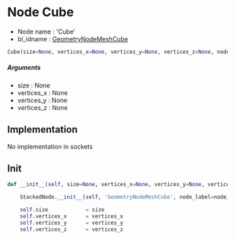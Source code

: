 # Node Cube

- Node name : 'Cube'
- bl_idname : [GeometryNodeMeshCube](https://docs.blender.org/api/current/bpy.types.GeometryNodeMeshCube.html)


``` python
Cube(size=None, vertices_x=None, vertices_y=None, vertices_z=None, node_label=None, node_color=None)
```
##### Arguments

- size : None
- vertices_x : None
- vertices_y : None
- vertices_z : None

## Implementation

No implementation in sockets

## Init

``` python
def __init__(self, size=None, vertices_x=None, vertices_y=None, vertices_z=None, node_label=None, node_color=None):

    StackedNode.__init__(self, 'GeometryNodeMeshCube', node_label=node_label, node_color=node_color)

    self.size            = size
    self.vertices_x      = vertices_x
    self.vertices_y      = vertices_y
    self.vertices_z      = vertices_z
```
